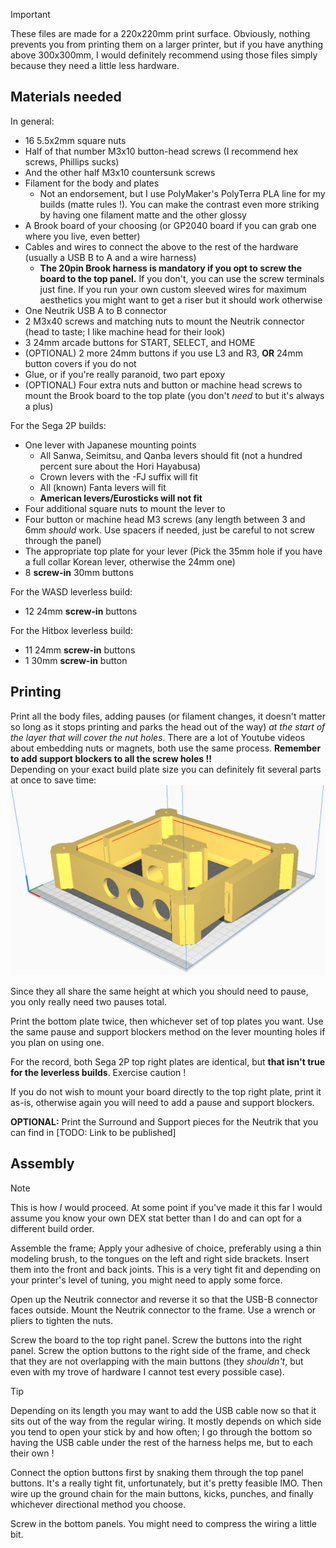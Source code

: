 > [!IMPORTANT]
> These files are made for a 220x220mm print surface. Obviously, nothing prevents you from printing them on a larger printer, but if you have anything above 300x300mm, I would definitely recommend using those files simply because they need a little less hardware.

## Materials needed

In general:
- 16 5.5x2mm square nuts
- Half of that number M3x10 button-head screws (I recommend hex screws, Phillips sucks)
- And the other half M3x10 countersunk screws
- Filament for the body and plates
	- Not an endorsement, but I use PolyMaker's PolyTerra PLA line for my builds (matte rules !). You can make the contrast even more striking by having one filament matte and the other glossy
- A Brook board of your choosing (or GP2040 board if you can grab one where you live, even better)
- Cables and wires to connect the above to the rest of the hardware (usually a USB B to A and a wire harness)
	- **The 20pin Brook harness is mandatory if you opt to screw the board to the top panel.** If you don't, you can use the screw terminals just fine. If you run your own custom sleeved wires for maximum aesthetics you might want to get a riser but it should work otherwise
- One Neutrik USB A to B connector
- 2 M3x40 screws and matching nuts to mount the Neutrik connector (head to taste; I like machine head for their look)
- 3 24mm arcade buttons for START, SELECT, and HOME
- (OPTIONAL) 2 more 24mm buttons if you use L3 and R3, **OR** 24mm button covers if you do not
- Glue, or if you're really paranoid, two part epoxy
- (OPTIONAL) Four extra nuts and button or machine head screws to mount the Brook board to the top plate (you don't *need* to but it's always a plus)

For the Sega 2P builds:
- One lever with Japanese mounting points
	- All Sanwa, Seimitsu, and Qanba levers should fit (not a hundred percent sure about the Hori Hayabusa)
	- Crown levers with the -FJ suffix will fit
	- All (known) Fanta levers will fit
	- **American levers/Eurosticks will not fit**
- Four additional square nuts to mount the lever to
- Four button or machine head M3 screws (any length between 3 and 6mm *should* work. Use spacers if needed, just be careful to not screw through the panel)
- The appropriate top plate for your lever (Pick the 35mm hole if you have a full collar Korean lever, otherwise the 24mm one)
- 8 **screw-in** 30mm buttons

For the WASD leverless build:
- 12 24mm **screw-in** buttons

For the Hitbox leverless build:
- 11 24mm **screw-in** buttons
- 1 30mm **screw-in** button

## Printing

Print all the body files, adding pauses (or filament changes, it doesn't matter so long as it stops printing and parks the head out of the way) *at the start of the layer that will cover the nut holes*. There are a lot of Youtube videos about embedding nuts or magnets, both use the same process. **Remember to add support blockers to all the screw holes !!**  
Depending on your exact build plate size you can definitely fit several parts at once to save time:
![I was taught by a Tetris champion](../../img/fit.PNG)

Since they all share the same height at which you should need to pause, you only really need two pauses total.

Print the bottom plate twice, then whichever set of top plates you want. Use the same pause and support blockers method on the lever mounting holes if you plan on using one.

For the record, both Sega 2P top right plates are identical, but **that isn't true for the leverless builds**. Exercise caution !

If you do not wish to mount your board directly to the top right plate, print it as-is, otherwise again you will need to add a pause and support blockers.

**OPTIONAL:** Print the Surround and Support pieces for the Neutrik that you can find in [TODO: Link to be published]

## Assembly

> [!NOTE]
> This is how *I* would proceed. At some point if you've made it this far I would assume you know your own DEX stat better than I do and can opt for a different build order.

Assemble the frame; Apply your adhesive of choice, preferably using a thin modeling brush, to the tongues on the left and right side brackets. Insert them into the front and back joints. This is a very tight fit and depending on your printer's level of tuning, you might need to apply some force.

Open up the Neutrik connector and reverse it so that the USB-B connector faces outside. Mount the Neutrik connector to the frame. Use a wrench or pliers to tighten the nuts.

Screw the board to the top right panel. Screw the buttons into the right panel. Screw the option buttons to the right side of the frame, and check that they are not overlapping with the main buttons (they *shouldn't*, but even with my trove of hardware I cannot test every possible case).

> [!TIP]
> Depending on its length you may want to add the USB cable now so that it sits out of the way from the regular wiring. It mostly depends on which side you tend to open your stick by and how often; I go through the bottom so having the USB cable under the rest of the harness helps me, but to each their own !

Connect the option buttons first by snaking them through the top panel buttons. It's a really tight fit, unfortunately, but it's pretty feasible IMO. Then wire up the ground chain for the main buttons, kicks, punches, and finally whichever directional method you choose.

Screw in the bottom panels. You might need to compress the wiring a little bit.
